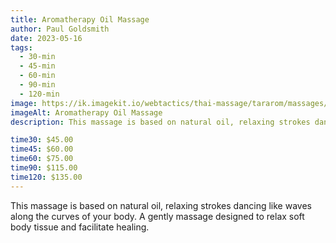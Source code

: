 ```yaml
---
title: Aromatherapy Oil Massage
author: Paul Goldsmith
date: 2023-05-16
tags:
  - 30-min
  - 45-min
  - 60-min
  - 90-min
  - 120-min
image: https://ik.imagekit.io/webtactics/thai-massage/tararom/massages/Relaxation-or-Swedish-Massage_35HaERwfNW.jpg
imageAlt: Aromatherapy Oil Massage
description: This massage is based on natural oil, relaxing strokes dancing like waves along the curves of your body. A gently massage designed to relax soft body tissue and facilitate healing.

time30: $45.00
time45: $60.00
time60: $75.00
time90: $115.00
time120: $135.00
---
```


This massage is based on natural oil, relaxing strokes dancing like waves along the curves of your body. A gently massage designed to relax soft body tissue and facilitate healing.